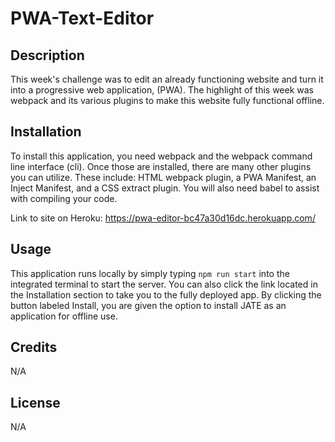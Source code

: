 # PWA-Text-Editor
## Description

This week's challenge was to edit an already functioning website and turn it into a progressive web application, (PWA). The highlight of this week was webpack and its various plugins to make this website fully functional offline. 
## Installation

To install this application, you need webpack and the webpack command line interface (cli). Once those are installed, there are many other plugins you can utilize. These include: HTML webpack plugin, a PWA Manifest, an Inject Manifest, and a CSS extract plugin. You will also need babel to assist with compiling your code. 

Link to site on Heroku: https://pwa-editor-bc47a30d16dc.herokuapp.com/

## Usage

This application runs locally by simply typing ```npm run start``` into the integrated terminal to start the server. You can also click the link located in the Installation section to take you to the fully deployed app. By clicking the button labeled Install, you are given the option to install JATE as an application for offline use. 

## Credits

N/A

## License

N/A
